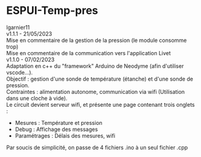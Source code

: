 # ESPUI-Temp-pres
 lgarnier11<br/>
 v1.1.1 - 21/05/2023<br/>
 Mise en commentaire de la gestion de la pression (le module consomme trop)<br/>
 Mise en commentaire de la communication vers l'application Livet<br/>
 v1.1.0 - 07/02/2023<br/>
 Adaptation en c++ du "framework" Arduino de Neodyme (afin d'utiliser vscode...).<br/>
 Objectif : gestion d'une sonde de température (étanche) et d'une sonde de pression.<br/>
 Contraintes : alimentation autonome, communication via wifi (Utilisation dans une cloche à vide).<br/>
 Le circuit devient serveur wifi, et présente une page contenant trois onglets :<br/>
 - Mesures      : Température et pression
 - Debug        : Affichage des messages
 - Paramétrages : Délais des mesures, wifi

 Par soucis de simplicité, on passe de 4 fichiers .ino à un seul fichier .cpp
